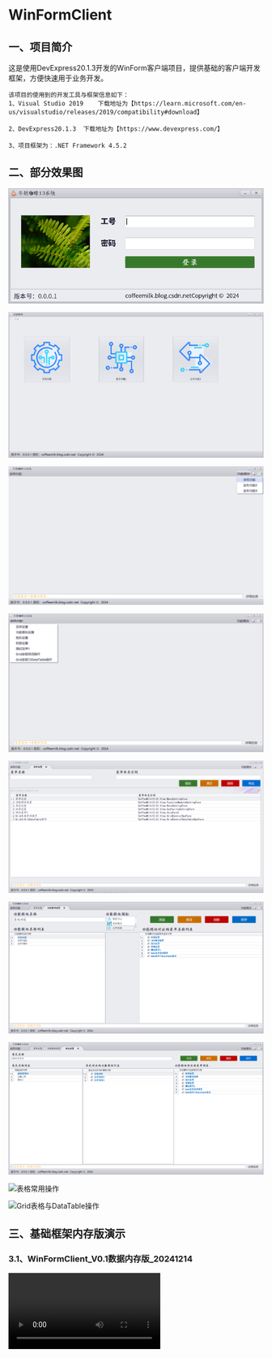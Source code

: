 # WinFormClient
## 一、项目简介	

​	这是使用DevExpress20.1.3开发的WinForm客户端项目，提供基础的客户端开发框架，方便快速用于业务开发。

~~~ 
该项目的使用到的开发工具与框架信息如下：
1、Visual Studio 2019	下载地址为【https://learn.microsoft.com/en-us/visualstudio/releases/2019/compatibility#download】

2、DevExpress20.1.3	下载地址为【https://www.devexpress.com/】 	

3、项目框架为：.NET Framework 4.5.2
~~~

## 二、部分效果图

![登录界面](https://github.com/kafeiweimei/WinFormClient/blob/main/Documents/images/%E7%99%BB%E5%BD%95%E7%95%8C%E9%9D%A2.png?raw=true)

![功能模块](https://github.com/kafeiweimei/WinFormClient/blob/main/Documents/images/%E5%8A%9F%E8%83%BD%E6%A8%A1%E5%9D%97.png?raw=true)

![主菜单功能模块](https://github.com/kafeiweimei/WinFormClient/blob/main/Documents/images/%E4%B8%BB%E8%8F%9C%E5%8D%95%E5%8A%9F%E8%83%BD%E6%A8%A1%E5%9D%97.png?raw=true)

![主菜单系统功能](https://github.com/kafeiweimei/WinFormClient/blob/6e163bf193578ccec670cb7a825d6d8c15eac270/Documents/images/%E4%B8%BB%E8%8F%9C%E5%8D%95%E7%B3%BB%E7%BB%9F%E5%8A%9F%E8%83%BD.png?raw=true)

![菜单设置](https://github.com/kafeiweimei/WinFormClient/blob/main/Documents/images/%E8%8F%9C%E5%8D%95%E8%AE%BE%E7%BD%AE.png?raw=true)

![功能模块设置](https://github.com/kafeiweimei/WinFormClient/blob/main/Documents/images/%E5%8A%9F%E8%83%BD%E6%A8%A1%E5%9D%97%E8%AE%BE%E7%BD%AE.png?raw=true)

![角色设置](https://github.com/kafeiweimei/WinFormClient/blob/main/Documents/images/%E8%A7%92%E8%89%B2%E8%AE%BE%E7%BD%AE.png?raw=true)

![表格常用操作](https://github.com/kafeiweimei/WinFormClient/blob/main/Documents/images/%E8%A1%A8%E6%A0%BC%E5%B8%B8%E7%94%A8%E6%93%8D%E4%BD%9C.gif?raw=true)

![Grid表格与DataTable操作](https://github.com/kafeiweimei/WinFormClient/blob/main/Documents/images/Grid%E8%A1%A8%E6%A0%BC%E4%B8%8EDataTable%E6%93%8D%E4%BD%9C.gif?raw=true)

## 三、基础框架内存版演示

### 3.1、WinFormClient_V0.1数据内存版_20241214

<video src="https://github.com/kafeiweimei/WinFormClient/blob/main/Documents/videos/WinFormClient_V0.1%E6%95%B0%E6%8D%AE%E5%86%85%E5%AD%98%E7%89%88_20241214.mp4"></video>


